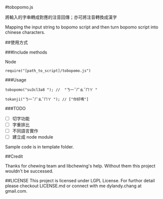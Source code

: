 #tobopomo.js

將輸入的字串轉成對應的注音回傳；亦可將注音轉換成漢字

Mapping the input string to bopomo script and then turn bopomo script into chinese characters.

##使用方式

###Include methods

Node
```
require("[path_to_script]/tobopomo.js")

```

###Usage

```
tobopomo("su3cl3a8 "); //  "ㄋ一ˇㄏㄠˇㄇㄚ "

tokanji("ㄋ一ˇㄏㄠˇㄇㄚ "); // ["你好嗎"]

```

###TODO

- [ ] 切字功能
- [ ] 字重排比
- [ ] 不同語言實作
- [ ] 建立成 node module 

Sample code is in template folder.

##Credit

Thanks for chewing team and libchewing's help. Without them this project wouldn't be successed.

##LICENSE
This project is licensed under LGPL License. For furthor detail please checkout LICENSE.md or connect with me dylandy.chang at gmail.com.
